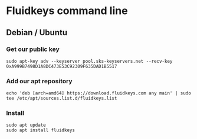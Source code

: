 # Fluidkeys command line

## Debian / Ubuntu

### Get our public key

```
sudo apt-key adv --keyserver pool.sks-keyservers.net --recv-key 0xA999B7498D1A8DC473E53C92309F635DAD1B5517
```

### Add our apt repository

```
echo 'deb [arch=amd64] https://download.fluidkeys.com any main' | sudo tee /etc/apt/sources.list.d/fluidkeys.list
```

### Install

```
sudo apt update
sudo apt install fluidkeys
```
